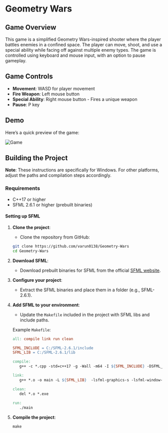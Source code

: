 # Geometry Wars


## Game Overview
This game is a simplified Geometry Wars-inspired shooter where the player battles enemies in a confined space. The player can move, shoot, and use a special ability while facing off against multiple enemy types. The game is controlled using keyboard and mouse input, with an option to pause gameplay.

## Game Controls
- **Movement**: WASD for player movement
- **Fire Weapon**: Left mouse button
- **Special Ability**: Right mouse button - Fires a unique weapon
- **Pause**: P key

## Demo

Here’s a quick preview of the game:

![Game](gifs/demo3.gif)

## Building the Project
**Note**: These instructions are specifically for Windows. For other platforms, adjust the paths and compilation steps accordingly.

### Requirements

- C++17 or higher
- SFML 2.6.1 or higher (prebuilt binaries)

#### Setting up SFML
1. **Clone the project**:
   - Clone the repository from GitHub:
   ```bash
   git clone https://github.com/varun0138/Geometry-Wars
   cd Geometry-Wars
   ```

2. **Download SFML**: 
   - Download prebuilt binaries for SFML from the official [SFML website](https://www.sfml-dev.org/index.php).
   
3. **Configure your project**:
   - Extract the SFML binaries and place them in a folder (e.g., SFML-2.6.1).
   
4. **Add SFML to your environment**:
   - Update the `Makefile` included in the project with SFML libs and include paths.
   
   Example `Makefile`:
   ```makefile
   all: compile link run clean

   SFML_INCLUDE = C:/SFML-2.6.1/include
   SFML_LIB = C:/SFML-2.6.1/lib

   compile:
      g++ -c *.cpp -std=c++17 -g -Wall -m64 -I ${SFML_INCLUDE} -DSFML_STATIC

   link:
      g++ *.o -o main -L ${SFML_LIB}  -lsfml-graphics-s -lsfml-window-s -lsfml-system-s -lopengl32 -lfreetype -lwinmm -lgdi32 

   clean:
      del *.o *.exe
      
   run:
      ./main
5. **Compile the project**:
   ```
   make
#